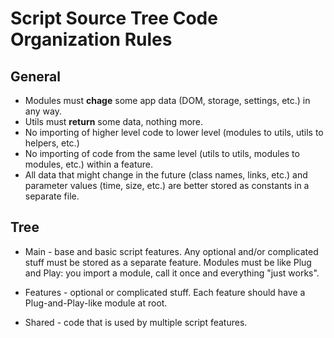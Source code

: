 # Script Source Tree Code Organization Rules

## General

- Modules must **chage** some app data (DOM, storage, settings, etc.) in any way.
- Utils must **return** some data, nothing more.
- No importing of higher level code to lower level (modules to utils, utils to helpers, etc.)
- No importing of code from the same level (utils to utils, modules to modules, etc.) within a feature.
- All data that might change in the future (class names, links, etc.) and parameter values (time, size, etc.) are better stored as constants in a separate file.

## Tree

- Main - base and basic script features. Any optional and/or complicated stuff must be stored as a separate feature. Modules must be like Plug and Play: you import a module, call it once and everything "just works".

- Features - optional or complicated stuff. Each feature should have a Plug-and-Play-like module at root.

- Shared - code that is used by multiple script features.
